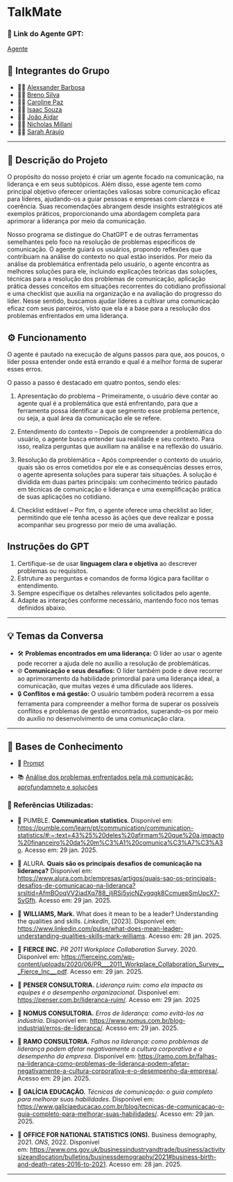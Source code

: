 # TalkMate

### **🔗 Link do Agente GPT:**  
[Agente](https://chatgpt.com/g/g-679af299850481918a86a8b40bf9f0bd-talkmate)

## **👥 Integrantes do Grupo**  
- 🧑‍💻 [Alexsander Barbosa](https://github.com/Alex-Silva2004)  
- 🧑‍💻 [Breno Silva](https://github.com/brenofgsilva)  
- 👩‍💻 [Caroline Paz](https://github.com/Carolmpaz)  
- 🧑‍💻 [Isaac Souza](https://gitHub.com/IsaacSOuzaSanTOS)  
- 🧑‍💻 [João Aidar](https://gitHub.com/joaoaidar)  
- 🧑‍💻 [Nicholas Millani](https://github.com/nicholasmillani)  
- 👩‍💻 [Sarah Araujo](https://gitHub.com/SarahAraujoDuarte)  

---

## **📄 Descrição do Projeto**  
 <p>O propósito do nosso projeto é criar um agente focado na comunicação, na liderança e em seus subtópicos. Além disso, esse agente tem como principal objetivo oferecer orientações valiosas sobre comunicação eficaz para líderes, ajudando-os a guiar pessoas e empresas com clareza e coerência. Suas recomendações abrangem desde insights estratégicos até exemplos práticos, proporcionando uma abordagem completa para aprimorar a liderança por meio da comunicação.

Nosso programa se distingue do ChatGPT e de outras ferramentas semelhantes pelo foco na resolução de problemas específicos de comunicação. O agente guiará os usuários, propondo reflexões que contribuam na análise do contexto no qual estão inseridos. Por meio da análise da problemática enfrentada pelo usuário, o agente encontra as melhores soluções para ele, incluindo explicações teóricas das soluções, técnicas para a resolução dos problemas de comunicação, aplicação prática desses conceitos em situações recorrentes do cotidiano profissional e uma checklist que auxilia na organização e na avaliação do progresso do líder. Nesse sentido, buscamos ajudar líderes a cultivar uma comunicação eficaz com seus parceiros, visto que ela é a base para a resolução dos problemas enfrentados em uma liderança.</p>

## **⚙️ Funcionamento**  
<p>O agente é pautado na execução de alguns passos para que, aos poucos, o líder possa entender onde está errando e qual é a melhor forma de superar esses erros.

O passo a passo é destacado em quatro pontos, sendo eles:

1. Apresentação do problema – Primeiramente, o usuário deve contar ao agente qual é a problemática que está enfrentando, para que a ferramenta possa identificar a que segmento esse problema pertence, ou seja, a qual área da comunicação ele se refere.

2. Entendimento do contexto – Depois de compreender a problemática do usuário, o agente busca entender sua realidade e seu contexto. Para isso, realiza perguntas que auxiliam na análise e na reflexão do usuário.

3. Resolução da problemática – Após compreender o contexto do usuário, quais são os erros cometidos por ele e as consequências desses erros, o agente apresenta soluções para superar tais situações. A solução é dividida em duas partes principais: um conhecimento teórico pautado em técnicas de comunicação e liderança e uma exemplificação prática de suas aplicações no cotidiano.

4. Checklist editável – Por fim, o agente oferece uma checklist ao líder, permitindo que ele tenha acesso às ações que deve realizar e possa acompanhar seu progresso por meio de uma avaliação.


## **Instruções do GPT** 
1. Certifique-se de usar **linguagem clara e objetiva** ao descrever problemas ou requisitos.  
2. Estruture as perguntas e comandos de forma lógica para facilitar o entendimento.  
3. Sempre especifique os detalhes relevantes solicitados pelo agente.  
4. Adapte as interações conforme necessário, mantendo foco nos temas definidos abaixo.  
---
## **💡 Temas da Conversa** 
- 🛠️ **Problemas encontrados em uma liderança:** O líder ao usar o agente pode recorrer a ajuda dele no auxílio a resolução de problemáticas.
- 🌐 **Comunicação e seus desafios:** O líder também pode e deve recorrer ao aprimoramento da habilidade primordial para uma liderança ideal, a comunicação, que muitas vezes é uma dificulade aos líderes.
- 🔒 **Conflitos e má gestão:** O usuário também poderá recorrem a essa ferramenta para compreender a melhor forma de superar os possíveis conflitos e problemas de gestão encontrados, superando-os por meio do auxílio no desenvolvimento de uma comunicação clara.



---

## **📖 Bases de Conhecimento**  

- 🦾 [Prompt](https://docs.google.com/document/d/10akwqKeH3OxtxRF_QtK2OtQ9NSxiKlCySDuFk_I6ouk/edit?usp=sharing)

- 📚 [Análise dos problemas enfrentados pela má comunicação: aprofundamneto e soluções](https://github.com/Carolmpaz/Leadership-Life/blob/fc88f13e96a8684e3141368bb4cb6945db017559/Base%20de%20Conhecimento.pdf)

### **🔎 Referências Utilizadas:**  
- 🔗 PUMBLE. **Communication statistics**. Disponível em: https://pumble.com/learn/pt/communication/communication-statistics/#:~:text=43%25%20deles%20afirmam%20que%20a,impacto%20financeiro%20da%20m%C3%A1%20comunica%C3%A7%C3%A3o. Acesso em: 29 jan. 2025.

- 🔗 ALURA. **Quais são os principais desafios de comunicação na liderança?** Disponível em: https://www.alura.com.br/empresas/artigos/quais-sao-os-principais-desafios-de-comunicacao-na-lideranca?srsltid=AfmBOoqVV2iadXq788_jljRSj5yjcNZvgqgk8CcmuepSmUpcX7-SyGfh. Acesso em: 29 jan. 2025.

- 🔗 **WILLIAMS, Mark.** What does it mean to be a leader? Understanding the qualities and skills. *LinkedIn*, [2023]. Disponível em: https://www.linkedin.com/pulse/what-does-mean-leader-understanding-qualities-skills-mark-williams. Acesso em: 28 jan. 2025.

- 🔗 **FIERCE INC.** *PR 2011 Workplace Collaboration Survey*. 2020. Disponível em: https://fierceinc.com/wp-content/uploads/2020/06/PR___2011_Workplace_Collaboration_Survey___Fierce_Inc__.pdf. Acesso em: 29 jan. 2025.

- 🔗 **PENSER CONSULTORIA.** *Liderança ruim: como ela impacta as equipes e o desempenho organizacional*. Disponível em: https://penser.com.br/lideranca-ruim/. Acesso em: 29 jan. 2025

- 🔗 **NOMUS CONSULTORIA.** *Erros de liderança: como evitá-los na indústria*. Disponível em: https://www.nomus.com.br/blog-industrial/erros-de-lideranca/. Acesso em: 29 jan. 2025.

- 🔗 **RAMO CONSULTORIA.** *Falhas na liderança: como problemas de liderança podem afetar negativamente a cultura corporativa e o desempenho da empresa*. Disponível em: https://ramo.com.br/falhas-na-lideranca-como-problemas-de-lideranca-podem-afetar-negativamente-a-cultura-corporativa-e-o-desempenho-da-empresa/. Acesso em: 29 jan. 2025.

- 🔗 **GALÍCIA EDUCAÇÃO.** *Técnicas de comunicação: o guia completo para melhorar suas habilidades*. Disponível em: https://www.galiciaeducacao.com.br/blog/tecnicas-de-comunicacao-o-guia-completo-para-melhorar-suas-habilidades/. Acesso em: 29 jan. 2025.

- 🔗 **OFFICE FOR NATIONAL STATISTICS (ONS).** Business demography, 2021. *ONS*, 2022. Disponível em: https://www.ons.gov.uk/businessindustryandtrade/business/activitysizeandlocation/bulletins/businessdemography/2021#business-birth-and-death-rates-2016-to-2021. Acesso em: 28 jan. 2025.


---
